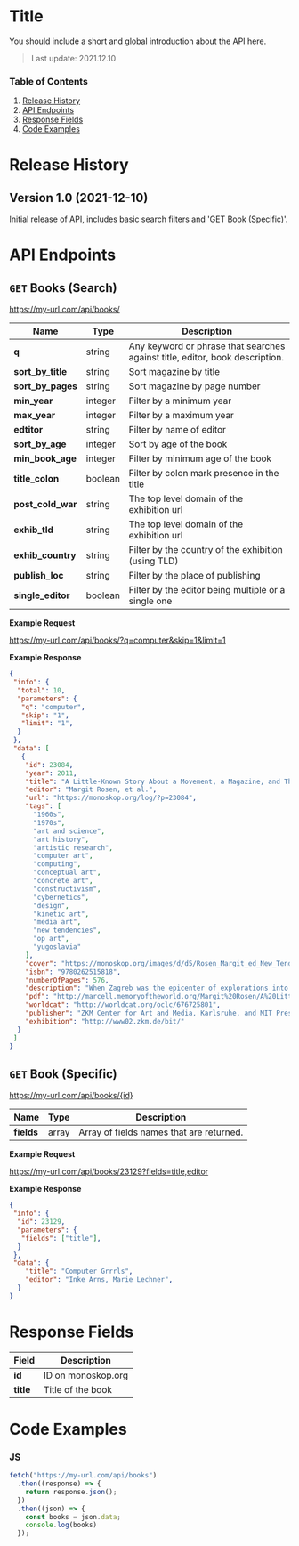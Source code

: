 # Title

You should include a short and global introduction about the API here.

> Last update: 2021.12.10

### Table of Contents
1. [Release History](#Release-history)
2. [API Endpoints](#API-endpoints)
3. [Response Fields](#Response-fields)
4. [Code Examples](#Code-examples)

# Release History

## Version 1.0 (2021-12-10)
Initial release of API, includes basic search filters and 'GET Book (Specific)'.

# API Endpoints

## `GET` Books (Search)

https://my-url.com/api/books/

| Name | Type | Description |  
|--|--|--|
| **q** | string | Any keyword or phrase that searches against title, editor, book description. |
| **sort_by_title** | string | Sort magazine by title |
| **sort_by_pages** |string| Sort magazine by page number |
| **min_year** | integer | Filter by a minimum year |
| **max_year** | integer | Filter by a maximum year |
| **edtitor** | string |Filter by name of editor |
| **sort_by_age** | integer | Sort by age of the book |
| **min_book_age** | integer | Filter by minimum age of the book |
| **title_colon** | boolean | Filter by colon mark presence in the title |
| **post_cold_war** | string | The top level domain of the exhibition url |
| **exhib_tld** | string | The top level domain of the exhibition url |
| **exhib_country** | string | Filter by the country of the exhibition (using TLD) |
| **publish_loc** | string | Filter by the place of publishing |
| **single_editor** | boolean | Filter by the editor being multiple or a single one |


**Example Request**

https://my-url.com/api/books/?q=computer&skip=1&limit=1

**Example Response**

```json
{
 "info": {
  "total": 10,
  "parameters": {
   "q": "computer",
   "skip": "1",
   "limit": "1",
  }
 },
 "data": [
   {
    "id": 23084,
    "year": 2011,
    "title": "A Little-Known Story About a Movement, a Magazine, and The Computer’s Arrival in Art: New Tendencies and Bit International, 1961-1973",
    "editor": "Margit Rosen, et al.",
    "url": "https://monoskop.org/log/?p=23084",
    "tags": [
      "1960s",
      "1970s",
      "art and science",
      "art history",
      "artistic research",
      "computer art",
      "computing",
      "conceptual art",
      "concrete art",
      "constructivism",
      "cybernetics",
      "design",
      "kinetic art",
      "media art",
      "new tendencies",
      "op art",
      "yugoslavia"
    ],
    "cover": "https://monoskop.org/images/d/d5/Rosen_Margit_ed_New_Tendencies_and_Bit_International_1961-1973_2011.jpg",
    "isbn": "9780262515818",
    "numberOfPages": 576,
    "description": "When Zagreb was the epicenter of explorations into the aesthetic potential of the new “thinking machines.”\n\nThis book documents a short but intense artistic experiment that took place in Yugoslavia in the 1960s and 1970s but has been influential far beyond that time and place: the “little-known story” of the advent of computers in art. It was through the activities of the movement, begun in Zagreb in 1961, and its supporting institution the Galerija suvremene umjetnosti that the “thinking machine” was adopted as an artistic tool and medium. Pursuing the idea of “art as visual research,” the New Tendencies movement proceeded along a path that led from Concrete and Constructivist art, Op art, and Kinetic art to computer-generated graphics, film, and sculpture.\n\nWith their exhibitions and conferences and the 1968 launch of the multilingual, groundbreaking magazine , the New Tendencies transformed Zagreb—already one of the most vibrant artistic centers in Yugoslavia—into an international meeting place where artists, engineers, and scientists from both sides of the Iron Curtain gathered around the then-new technology. For a brief moment in time, Zagreb was the epicenter of explorations of the aesthetic, scientific, and political potential of the computer.\n\nThis volume documents that exhilarating period. It includes new essays by Jerko Denegri, Darko Fritz, Margit Rosen, and Peter Weibel; many texts that were first published in New Tendencies exhibition catalogs and _Bit International_ magazine; and historic documents. More than 650 black-and-white and color illustrations testify to the astonishing diversity of the exhibited artworks and introduce the movement’s protagonists. Many of the historic photographs, translations, and documents are published here for the first time. Taken together, the images and texts offer the long overdue history of the New Tendencies experiment and its impact on the art of the twentieth century.",
    "pdf": "http://marcell.memoryoftheworld.org/Margit%20Rosen/A%20Little-Known%20Story%20About%20a%20Movement,%20a%20Magazine,%20and%20the%20Computer's%20Arrival%20in%20Art_%20New%20Tende%20(3901)/A%20Little-Known%20Story%20About%20a%20Movement,%20a%20M%20-%20Margit%20Rosen.pdf",
    "worldcat": "http://worldcat.org/oclc/676725801",
    "publisher": "ZKM Center for Art and Media, Karlsruhe, and MIT Press, Cambridge, MA, 2011",
    "exhibition": "http://www02.zkm.de/bit/"
  }
 ]
}
```

## `GET` Book (Specific)

https://my-url.com/api/books/{id}

| Name | Type | Description |  
|--|--|--|
| **fields** | array | Array of fields names that are returned. |

**Example Request**

https://my-url.com/api/books/23129?fields=title,editor

**Example Response**

```json
{
 "info": {
  "id": 23129,
  "parameters": {
   "fields": ["title"],
  }
 },
 "data": {
    "title": "Computer Grrrls",
    "editor": "Inke Arns, Marie Lechner",
  }
}
```

# Response Fields

| Field | Description |  
|--|--|
| **id** | ID on monoskop.org |
| **title** | Title of the book |


# Code Examples

### JS

```js
fetch("https://my-url.com/api/books")
  .then((response) => {
    return response.json();
  })
  .then((json) => {
    const books = json.data;
    console.log(books)
  });
```

